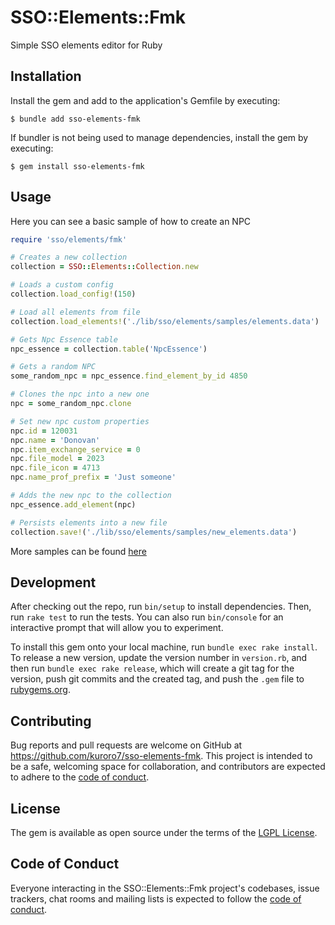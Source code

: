# SSO::Elements::Fmk

Simple SSO elements editor for Ruby

## Installation

Install the gem and add to the application's Gemfile by executing:

    $ bundle add sso-elements-fmk

If bundler is not being used to manage dependencies, install the gem by executing:

    $ gem install sso-elements-fmk

## Usage

Here you can see a basic sample of how to create an NPC

```ruby
require 'sso/elements/fmk'

# Creates a new collection
collection = SSO::Elements::Collection.new

# Loads a custom config
collection.load_config!(150)

# Load all elements from file
collection.load_elements!('./lib/sso/elements/samples/elements.data')

# Gets Npc Essence table
npc_essence = collection.table('NpcEssence')

# Gets a random NPC
some_random_npc = npc_essence.find_element_by_id 4850

# Clones the npc into a new one
npc = some_random_npc.clone

# Set new npc custom properties
npc.id = 120031
npc.name = 'Donovan'
npc.item_exchange_service = 0
npc.file_model = 2023
npc.file_icon = 4713
npc.name_prof_prefix = 'Just someone'

# Adds the new npc to the collection
npc_essence.add_element(npc)

# Persists elements into a new file
collection.save!('./lib/sso/elements/samples/new_elements.data')
```

More samples can be found [here](https://github.com/kuroro7/sso-elements-fmk/tree/master/examples)

## Development

After checking out the repo, run `bin/setup` to install dependencies. Then, run `rake test` to run the tests. You can also run `bin/console` for an interactive prompt that will allow you to experiment.

To install this gem onto your local machine, run `bundle exec rake install`. To release a new version, update the version number in `version.rb`, and then run `bundle exec rake release`, which will create a git tag for the version, push git commits and the created tag, and push the `.gem` file to [rubygems.org](https://rubygems.org).

## Contributing

Bug reports and pull requests are welcome on GitHub at https://github.com/kuroro7/sso-elements-fmk. This project is intended to be a safe, welcoming space for collaboration, and contributors are expected to adhere to the [code of conduct](https://github.com/[USERNAME]/sso-elements-fmk/blob/master/CODE_OF_CONDUCT.md).

## License

The gem is available as open source under the terms of the [LGPL License](https://www.gnu.org/licenses/lgpl-3.0.txt).

## Code of Conduct

Everyone interacting in the SSO::Elements::Fmk project's codebases, issue trackers, chat rooms and mailing lists is expected to follow the [code of conduct](https://github.com/[USERNAME]/sso-elements-fmk/blob/master/CODE_OF_CONDUCT.md).
